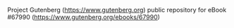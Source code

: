 Project Gutenberg (https://www.gutenberg.org) public repository for
eBook #67990 (https://www.gutenberg.org/ebooks/67990)
